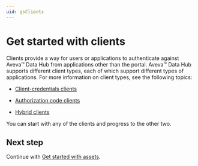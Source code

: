 ```yaml
---
uid: gsClients
---
```


# Get started with clients

Clients provide a way for users or applications to authenticate against Aveva&trade; Data Hub from applications other than the portal. Aveva&trade; Data Hub supports different client types, each of which support different types of applications. For more information on client types, see the following topics:
 
- [Client-credentials clients](xref:gsClientCredentialsClients)

- [Authorization code clients](xref:gsAuthorizationCodeClients)

- [Hybrid clients](xref:gsHybridClients)

You can start with any of the clients and progress to the other two. 

## Next step

Continue with [Get started with assets](xref:gsAssets).

